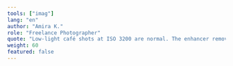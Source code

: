 ```yaml
---
tools: ["imag"]
lang: "en"
author: "Amira K."
role: "Freelance Photographer"
quote: "Low-light café shots at ISO 3200 are normal. The enhancer removed the waxy noise without halos. A touch more contrast and the files were client-ready by evening."
weight: 60
featured: false
---
```


